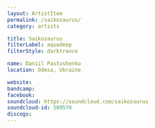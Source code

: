 ```yaml
---
layout: ArtistItem
permalink: /saikozaurus/
category: artists

title: Saikozaurus
filterLabel: aquadeep
filterStyle: darktrance

name: Daniil Pastushenko
location: Odesa, Ukraine

website: 
bandcamp: 
facebook: 
soundcloud: https://soundcloud.com/saikozaurus
soundcloud-id: 589570
discogs: 
---
```

